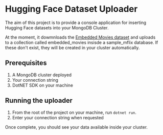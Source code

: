 # Hugging Face Dataset Uploader

The aim of this project is to provide a console application for inserting Hugging Face datasets into your MongoDB Cluster.

At the moment, it dowmnloads the [Embedded Movies dataset](https://huggingface.co/datasets/AIatMongoDB/embedded_movies) and uploads to a collection called embedded_movies insisde a sample_mflix database. If these don't exist, they will be created in your cluster automatically.

## Prerequisites
1. A MongoDB cluster deployed
2. Your connection string
3. DotNET SDK on your machine

## Running the uploader

1. From the root of the project on your machine, run ```dotnet run```.
2. Enter your connection string when requested

Once complete, you should see your data available inside your cluster.
